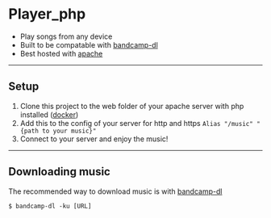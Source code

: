 # Player_php

- Play songs from any device
- Built to be compatable with [bandcamp-dl](https://github.com/iheanyi/bandcamp-dl)
- Best hosted with [apache](https://www.apache.org)

---
## Setup
1. Clone this project to the web folder of your apache server with php installed ([docker](https://hub.docker.com/r/mattrayner/lamp))
2. Add this to the config of your server for http and https 
`Alias "/music" "{path to your music}"`
3. Connect to your server and enjoy the music!

---

## Downloading music

The recommended way to download music is with [bandcamp-dl](https://github.com/iheanyi/bandcamp-dl)

`$ bandcamp-dl -ku [URL]`
